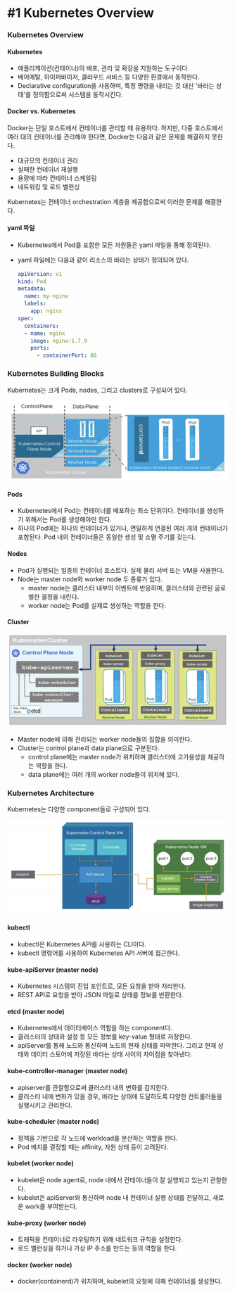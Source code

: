 # #1 Kubernetes Overview

### Kubernetes Overview

#### Kubernetes

- 애플리케이션(컨테이너)의 배포, 관리 및 확장을 지원하는 도구이다.
- 베어메탈, 하이퍼바이저, 클라우드 서비스 등 다양한 환경에서 동작한다.
- Declarative configuration을 사용하며, 특정 명령을 내리는 것 대신 '바라는 상태'를 정의함으로써 시스템을 동작시킨다.

#### Docker vs. Kubernetes

Docker는 단일 호스트에서 컨테이너를 관리할 때 유용하다. 하지만, 다중 호스트에서 여러 대의 컨테이너를 관리해야 한다면, Docker는 다음과 같은 문제를 해결하지 못한다.

- 대규모의 컨테이너 관리
- 실패한 컨테이너 재실행
- 용량에 따라 컨테이너 스케일링
- 네트워킹 및 로드 밸런싱

Kubernetes는 컨테이너 orchestration 계층을 제공함으로써 이러한 문제를 해결한다.

#### yaml 파일

- Kubernetes에서 Pod를 포함한 모든 자원들은 yaml 파일을 통해 정의된다.
- yaml 파일에는 다음과 같이 리소스의 바라는 상태가 정의되어 있다.

    ```yaml
    apiVersion: v1
    kind: Pod
    metadata:
      name: my-nginx
      labels:
        app: nginx
    spec:
      containers:
      - name: nginx
        image: nginx:1.7.9
        ports:
          - containerPort: 80
    ```

### Kubernetes Building Blocks

Kubernetes는 크게 Pods, nodes, 그리고 clusters로 구성되어 있다.

![](images/2021-12-14-01-09-40.png)

#### Pods

- Kubernetes에서 Pod는 컨테이너를 배포하는 최소 단위이다. 컨테이너를 생성하기 위해서는 Pod를 생성해야만 한다.
- 하나의 Pod에는 하나의 컨테이너가 있거나, 면밀하게 연결된 여러 개의 컨테이너가 포함된다. Pod 내의 컨테이너들은 동일한 생성 및 소멸 주기를 갖는다.

#### Nodes

- Pod가 실행되는 일종의 컨테이너 호스트다. 실제 물리 서버 또는 VM을 사용한다.
- Node는 master node와 worker node 두 종류가 있다.
  + master node는 클러스터 내부의 이벤트에 반응하며, 클러스터와 관련된 글로벌한 결정을 내린다.
  + worker node는 Pod를 실제로 생성하는 역할을 한다.

#### Cluster

![](images/2021-12-14-01-11-49.png)

- Master node에 의해 관리되는 worker node들의 집합을 의미한다.
- Cluster는 control plane과 data plane으로 구분된다. 
  + control plane에는 master node가 위치하며 클러스터에 고가용성을 제공하는 역할을 한다.
  + data plane에는 여러 개의 worker node들이 위치해 있다.

### Kubernetes Architecture

Kubernetes는 다양한 component들로 구성되어 있다.

![](images/2021-12-14-00-22-11.png)

#### kubectl

- kubectl은 Kubernetes API를 사용하는 CLI이다.
- kubectl 명령어를 사용하여 Kubernetes API 서버에 접근한다.

#### kube-apiServer (master node)

- Kubernetes 시스템의 진입 포인트로, 모든 요청을 받아 처리한다.
- REST API로 요청을 받아 JSON 파일로 상태를 정보를 반환한다.

#### etcd (master node)

- Kubernetes에서 데이터베이스 역할을 하는 component다.
- 클러스터의 상태와 설정 등 모든 정보를 key-value 형태로 저장한다.
- apiServer를 통해 노드와 통신하며 노드의 현재 상태를 파악한다. 그리고 현재 상태와 데이터 스토어에 저장된 바라는 상태 사이의 차이점을 찾아낸다.

#### kube-controller-manager (master node)

- apiserver를 관찰함으로써 클러스터 내의 변화를 감지한다.
- 클러스터 내에 변화가 있을 경우, 바라는 상태에 도달하도록 다양한 컨트롤러들을 실행시키고 관리한다.

#### kube-scheduler (master node)

- 정책을 기반으로 각 노드에 workload를 분산하는 역할을 한다.
- Pod 배치를 결정할 때는 affinity, 자원 상태 등이 고려된다.

#### kubelet (worker node)

- kubelet은 node agent로, node 내에서 컨테이너들이 잘 실행되고 있는지 관찰한다.
- kubelet은 apiServer와 통신하며 node 내 컨테이너 실행 상태를 전달하고, 새로운 work를 부여받는다.

#### kube-proxy (worker node)

- 트래픽을 컨테이너로 라우팅하기 위해 네트워크 규칙을 설정한다.
- 로드 밸런싱을 하거나 가상 IP 주소를 만드는 등의 역할을 한다.

#### docker (worker node)

- docker(containerd)가 위치하며, kubelet의 요청에 의해 컨테이너를 생성한다.